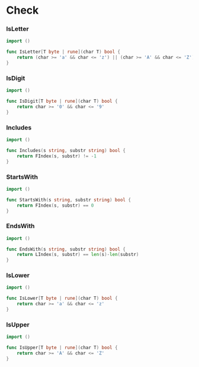 # Check


### IsLetter
```go
import ()
```

```go
func IsLetter[T byte | rune](char T) bool {
	return (char >= 'a' && char <= 'z') || (char >= 'A' && char <= 'Z')
}
```

### IsDigit
```go
import ()
```

```go
func IsDigit[T byte | rune](char T) bool {
	return char >= '0' && char <= '9'
}
```

### Includes
```go
import ()
```

```go
func Includes(s string, substr string) bool {
	return FIndex(s, substr) != -1
}
```

### StartsWith
```go
import ()
```

```go
func StartsWith(s string, substr string) bool {
	return FIndex(s, substr) == 0
}
```

### EndsWith
```go
import ()
```

```go
func EndsWith(s string, substr string) bool {
	return LIndex(s, substr) == len(s)-len(substr)
}
```

### IsLower
```go
import ()
```

```go
func IsLower[T byte | rune](char T) bool {
	return char >= 'a' && char <= 'z'
}
```

### IsUpper
```go
import ()
```

```go
func IsUpper[T byte | rune](char T) bool {
	return char >= 'A' && char <= 'Z'
}
```
